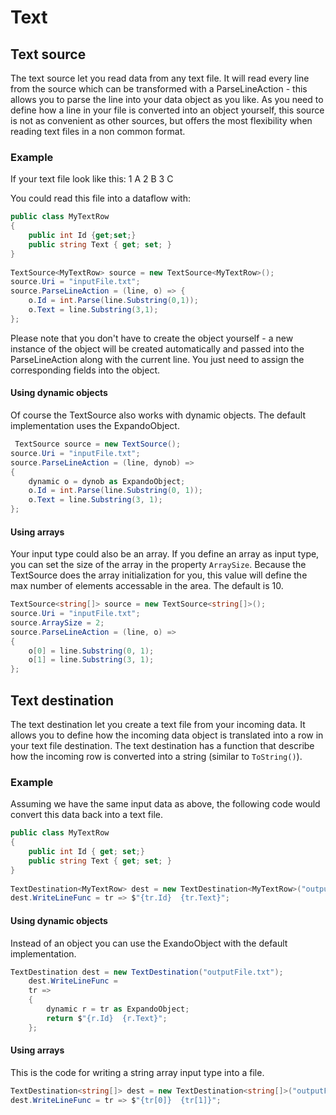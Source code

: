 ﻿# Text

## Text source

The text source let you read data from any text file. It will read every line from the source which can be transformed with a 
ParseLineAction - this allows you to parse the line into your data object as you like. As you need to define how a line in your
file is converted into an object yourself, this source is not as convenient as other sources, but offers the most flexibility when reading text files in a non common format. 

### Example

If your text file look like this:
1  A
2  B
3  C

You could read this file into a dataflow with:

```C#
public class MyTextRow
{
    public int Id {get;set;}
    public string Text { get; set; }
}
        
TextSource<MyTextRow> source = new TextSource<MyTextRow>();
source.Uri = "inputFile.txt";
source.ParseLineAction = (line, o) => {
    o.Id = int.Parse(line.Substring(0,1));
    o.Text = line.Substring(3,1);
};
```

Please note that you don't have to create the object yourself - a new instance of the object will be created automatically and passed into the ParseLineAction along with the current line. You just need to assign the corresponding fields into the object. 

#### Using dynamic objects

Of course the TextSource also works with dynamic objects. The default implementation uses the ExpandoObject.

```C#
 TextSource source = new TextSource();
source.Uri = "inputFile.txt";
source.ParseLineAction = (line, dynob) =>
{
    dynamic o = dynob as ExpandoObject;
    o.Id = int.Parse(line.Substring(0, 1));
    o.Text = line.Substring(3, 1);
};
```

#### Using arrays

Your input type could also be an array. If you define an array as input type, you can set the size of the array in the property `ArraySize`. Because the TextSource does the array initialization for you, this value will define the max number of elements accessable in the area. The default is 10. 

```C#
TextSource<string[]> source = new TextSource<string[]>();
source.Uri = "inputFile.txt";
source.ArraySize = 2;
source.ParseLineAction = (line, o) =>
{
    o[0] = line.Substring(0, 1);
    o[1] = line.Substring(3, 1);                
};
```

## Text destination

The text destination let you create a text file from your incoming data. It allows you to define how the incoming data object is translated into a row in your text file destination.
The text destination has a function that describe how the incoming row is converted into a string (similar to `ToString()`).

### Example

Assuming we have the same input data as above, the following code would convert this data back into a text file. 

```C#
public class MyTextRow
{
    public int Id { get; set;}
    public string Text { get; set; }
}
        
TextDestination<MyTextRow> dest = new TextDestination<MyTextRow>("outputFile.txt");
dest.WriteLineFunc = tr => $"{tr.Id}  {tr.Text}";
```

#### Using dynamic objects

Instead of an object you can use the ExandoObject with the default implementation.

```C#
TextDestination dest = new TextDestination("outputFile.txt");
    dest.WriteLineFunc =
    tr =>
    {
        dynamic r = tr as ExpandoObject;
        return $"{r.Id}  {r.Text}";
    };
```

#### Using arrays

This is the code for writing a string array input type into a file. 

```C#
TextDestination<string[]> dest = new TextDestination<string[]>("outputFile.txt");
dest.WriteLineFunc = tr => $"{tr[0]}  {tr[1]}";
```
